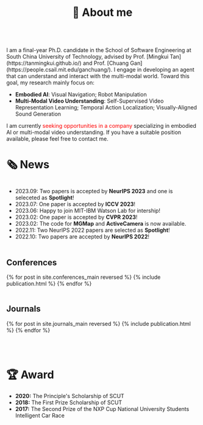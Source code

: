 ﻿---
permalink: /
title: "👋 About me"
excerpt: "About me"
author_profile: true
redirect_from: 
  - /about/
  - /about.html
---

<br />
I am a final-year Ph.D. candidate in the School of Software Engineering at South China University of Technology, advised by Prof. [Mingkui Tan](https://tanmingkui.github.io/) and Prof. [Chuang Gan](https://people.csail.mit.edu/ganchuang/). I engage in developing an agent that can understand and interact with the multi-modal world. Toward this goal, my research mainly focus on:

* <b>Embodied AI</b>: Visual Navigation; Robot Manipulation
* <b>Multi-Modal Video Understanding</b>: Self-Supervised Video Representation Learning; Temporal Action Localization; Visually-Aligned Sound Generation

<!-- * My primary research interests are in <b>Visual Understanding</b> and mainly focus on:
  * <b>Video Understanding</b>: self-supervised video representation learning, temporal action localization;
  * <b>Embodied AI</b>: vision-and-language navigation; -->

I am currently <span style="color: red;">seeking opportunities in a company</span> specializing in embodied AI or multi-modal video understanding. If you have a suitable position available, please feel free to contact me. 
<br>

# 🗞️ News
<div style="overflow-y: scroll; height: 150px;">
  <ul>
    <li>2023.09: Two papers is accepted by <b>NeurIPS 2023</b> and one is seleceted as <b>Spotlight</b>!</li>
    <li>2023.07: One paper is accepted by <b>ICCV 2023</b>!</li>
    <li>2023.06: Happy to join MIT-IBM Watson Lab for intership!</li>
    <li>2023.02: One paper is accepted by <b>CVPR 2023</b>!</li>
    <li>2023.02: The code for <b>MGMap</b> and <b>ActiveCamera</b> is now available.</li>
    <li>2022.11: Two NeurIPS 2022 papers are selected as <b>Spotlight</b>!</li>
    <li>2022.10: Two papers are accepted by <b>NeurIPS 2022</b>!</li>
    <li>2021.01: One paper is accepted by <b>AAAI 2021</b>!</li>
  </ul>
</div>
<br>


Conferences
----------
<div>
  <table>
  {% for post in site.conferences_main reversed %}
    <tr>{% include publication.html %}</tr>
  {% endfor %}
  </table>
  <a href="/conferences/">
    <!-- <button class="btn btn--readmore">Read more <font size="1">>></font></button> -->
  </a>
</div>

<!-- <div margin-bottom:100px>
  <a href="/conferences/">
    <button class="btn btn--readmore">Read more <font size="1">>></font></button>
  </a>
</div>  -->


Journals
----------
<div>
  <table>
  {% for post in site.journals_main reversed %}
    <tr>{% include publication.html %}</tr>
  {% endfor %}
  </table>
   <a href="/journals/">
    <!-- <button class="btn btn--readmore">Read more <font size="1">>></font></button> -->
  </a>
</div>

<!-- <div margin-bottom:100px>
  <a href="/journals/">
    <button class="btn btn--readmore">Read more <font size="1">>></font></button>
  </a>
</div>  -->


<!-- Preprint Paper
----------
<div>
  <table>
  {% for post in site.preprints reversed %}
    <tr>{% include publication.html %}</tr>
  {% endfor %}
  </table>
</div> -->

<br>

# 🏆 Award
* <b>2020:</b> The Principle's Scholarship of SCUT
* <b>2018:</b> The First Prize Scholarship of SCUT
* <b>2017:</b> The Second Prize of the NXP Cup National University Students Intelligent Car Race
